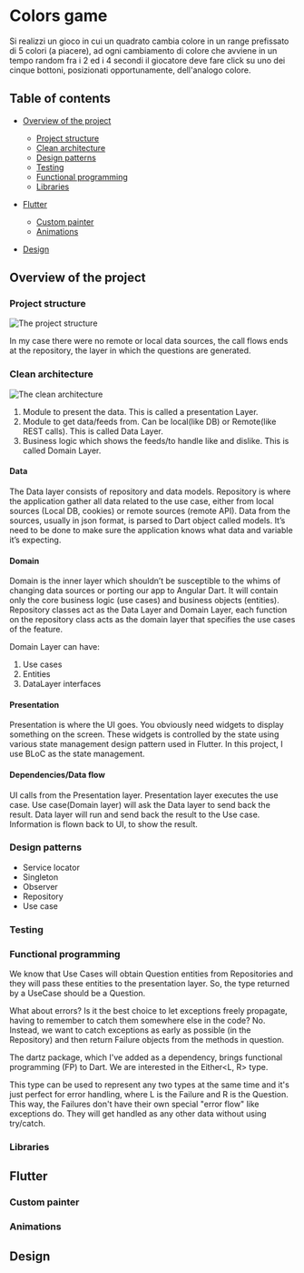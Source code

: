 # Colors game

Si realizzi un gioco in cui un quadrato cambia colore in un range prefissato di 5 colori (a piacere), ad ogni cambiamento di colore che avviene in un tempo random fra i 2 ed i 4 secondi 
il giocatore deve fare click su uno dei cinque bottoni, posizionati opportunamente, dell'analogo colore.

## Table of contents

- [Overview of the project](#overview-of-the-project)
    - [Project structure](#project-structure)
    - [Clean architecture](#clean-architecture)
    - [Design patterns](#design-patterns)
    - [Testing](#testing)
    - [Functional programming](#functional-programming)
    - [Libraries](#libraries)

- [Flutter](#flutter)
    - [Custom painter](#custom-painter)
    - [Animations](#animations)

- [Design](#design)


## Overview of the project

### Project structure
![The project structure](https://i0.wp.com/resocoder.com/wp-content/uploads/2019/08/Clean-Architecture-Flutter-Diagram.png?ssl=1)

In my case there were no remote or local data sources, the call flows ends at the repository, the layer in which the questions are generated.

### Clean architecture

![The clean architecture](https://miro.medium.com/max/1400/1*wOmAHDN_zKZJns9YDjtrMw.jpeg)

1. Module to present the data. This is called a presentation Layer.
2. Module to get data/feeds from. Can be local(like DB) or Remote(like REST calls). This is called Data Layer.
3. Business logic which shows the feeds/to handle like and dislike. This is called Domain Layer.

#### Data

The Data layer consists of repository and data models. Repository is where the application gather all data related to the use case, either from local sources (Local DB, cookies) or remote sources (remote API). Data from the sources, usually in json format, is parsed to Dart object called models. It’s need to be done to make sure the application knows what data and variable it’s expecting.

#### Domain

Domain is the inner layer which shouldn’t be susceptible to the whims of changing data sources or porting our app to Angular Dart. It will contain only the core business logic (use cases) and business objects (entities).
Repository classes act as the Data Layer and Domain Layer, each function on the repository class acts as the domain layer that specifies the use cases of the feature.

Domain Layer can have:
1. Use cases
2. Entities
3. DataLayer interfaces

#### Presentation
Presentation is where the UI goes. You obviously need widgets to display something on the screen. These widgets is controlled by the state using various state management design pattern used in Flutter. In this project, I use BLoC as the state management.

#### Dependencies/Data flow

UI calls from the Presentation layer.
Presentation layer executes the use case.
Use case(Domain layer) will ask the Data layer to send back the result.
Data layer will run and send back the result to the Use case.
Information is flown back to UI, to show the result.


### Design patterns

- Service locator
- Singleton
- Observer
- Repository
- Use case

### Testing


### Functional programming

We know that Use Cases will obtain Question entities from Repositories and they will pass these entities to the presentation layer. So, the type returned by a UseCase should be a Question.

What about errors? Is it the best choice to let exceptions freely propagate, having to remember to catch them somewhere else in the code? No. Instead, we want to catch exceptions as early as possible (in the Repository) and then return Failure objects from the methods in question.

The dartz package, which I've added as a dependency, brings functional programming (FP) to Dart. We are interested in the Either<L, R> type.

This type can be used to represent any two types at the same time and it's just perfect for error handling, where L is the Failure and R is the Question. This way, the Failures don't have their own special "error flow" like exceptions do. They will get handled as any other data without using try/catch. 

### Libraries

## Flutter

### Custom painter

### Animations

## Design

